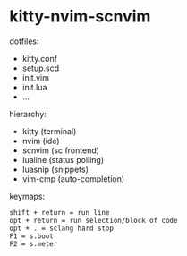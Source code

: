 # kitty-nvim-scnvim

dotfiles:

- kitty.conf
- setup.scd
- init.vim
- init.lua
- ...

hierarchy:

- kitty (terminal)
- nvim (ide)
- scnvim (sc frontend)
- lualine (status polling)
- luasnip (snippets)
- vim-cmp (auto-completion)

keymaps: 

	shift + return = run line 
	opt + return = run selection/block of code 
	opt + . = sclang hard stop 
	F1 = s.boot
	F2 = s.meter
